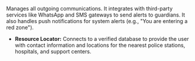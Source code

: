 Manages all outgoing communications. It integrates with third-party services like WhatsApp and SMS gateways to send alerts to guardians. It also handles push notifications for system alerts (e.g., "You are entering a red zone").

- **Resource Locator:** Connects to a verified database to provide the user with contact information and locations for the nearest police stations, hospitals, and support centers.